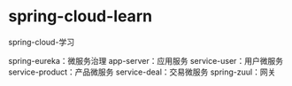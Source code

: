 # spring-cloud-learn
spring-cloud-学习

spring-eureka：微服务治理
app-server：应用服务
service-user：用户微服务
service-product：产品微服务
service-deal：交易微服务
spring-zuul：网关
